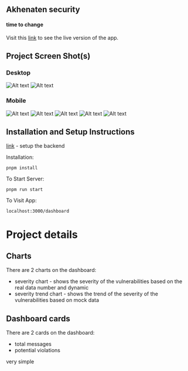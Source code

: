## Akhenaten security
#### time to change

Visit this [link](https://akhenaten-security.herokuapp.com/dashboard) to see the live version of the app.
## Project Screen Shot(s)
### Desktop
![Alt text](screenshots/desktop-dark.png)
![Alt text](screenshots/desktop-light.png)

### Mobile
![Alt text](screenshots/mobile/2.png)
![Alt text](screenshots/mobile/3.png)
![Alt text](screenshots/mobile/4.png)
![Alt text](screenshots/mobile/1.png)
![Alt text](screenshots/mobile/5.png)

## Installation and Setup Instructions

[link](https://github.com/mivashchenko/express-openai-app/tree/security-dashboard) - setup the backend

Installation:

`pnpm install`

To Start Server:

`pnpm run start`  

To Visit App:

`localhost:3000/dashboard`


# Project details

## Charts
There are 2 charts on the dashboard:
- severity chart - shows the severity of the vulnerabilities based on the real data number and dynamic
- severity trend chart - shows the trend of the severity of the vulnerabilities based on mock data

## Dashboard cards
There are 2 cards on the dashboard:
- total messages
- potential violations

very simple

